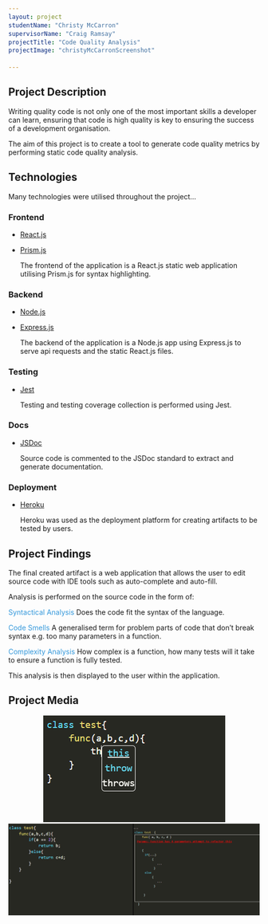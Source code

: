 ```yaml
---
layout: project
studentName: "Christy McCarron"
supervisorName: "Craig Ramsay"
projectTitle: "Code Quality Analysis"
projectImage: "christyMcCarronScreenshot"

---
```


## Project Description
Writing quality code is not only one of the most important skills a developer can learn, ensuring that code is high quality is key to ensuring the success of a development organisation. 

The aim of this project is to create a tool to generate code quality metrics by performing static code quality analysis.

## Technologies 

Many technologies were utilised throughout the project...

### Frontend

- [React.js](https://reactjs.org/)
- [Prism.js](https://prismjs.com/)

    The frontend of the application is a React.js static web application utilising Prism.js for syntax highlighting.

### Backend

- [Node.js](https://nodejs.org/en/)
- [Express.js](https://expressjs.com/)

    The backend of the application is a Node.js app using Express.js to serve api requests and the static React.js files.

### Testing

- [Jest](https://jestjs.io/)

    Testing and testing coverage collection is performed using Jest.

### Docs

- [JSDoc](https://jsdoc.app/)

    Source code is commented to the JSDoc standard to extract and generate documentation.

### Deployment
- [Heroku](https://www.heroku.com/)
    
    Heroku was used as the deployment platform for creating artifacts to be tested by users.

## Project Findings

The final created artifact is a web application that allows the user to edit source code with IDE tools such as auto-complete and auto-fill. 

Analysis is performed on the source code in the form of:

<span style="color:rgb(52, 152, 219)">Syntactical Analysis</span> Does the code fit the syntax of the language.

<span style="color:rgb(52, 152, 219)">Code Smells</span> A generalised term for problem parts of code that don’t break syntax e.g. too many parameters in a function.

<span style="color:rgb(52, 152, 219)">Complexity Analysis</span> How complex is a function, how many tests will it take to ensure a function is fully tested.

This analysis is then displayed to the user within the application.

## Project Media

<p align="center">
<img src="../project_images/ChristyMcCarronAutoComplete.png"/></img>
<img src="../project_images/christyMcCarronScreenshot.png"/></img>
</p>
